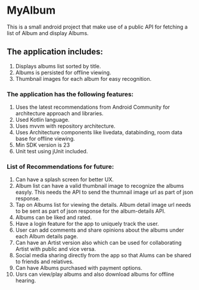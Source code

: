 # MyAlbum
This is a small android project that make use of a public API for fetching a list of Album and display Albums.

## The application includes:
  1. Displays albums list sorted by title.
  2. Albums is persisted for offline viewing.
  3. Thumbnail images for each album for easy recognition.

### The application has the following features:
  1. Uses the latest recommendations from Android Community for architecture approach and libraries.
  2. Used Kotlin language.
  3. Uses mvvm with repository architecture.
  4. Uses Architecture components like livedata, databinding, room data base for offline viewing.
  5. Min SDK version is 23
  6. Unit test using jUnit included.
  
  ### List of Recommendations for future:
  1. Can have a splash screen for better UX.
  2. Album list can have a valid thumbnail image to recognize the albums easyly. This needs the API to send the thumnail image url as part of json response.
  3. Tap on Albums list for viewing the details. Album detail image url needs to be sent as part of json response for the album-details API. 
  4. Albums can be liked and rated.
  5. Have a login feature for the app to uniquely track the user.
  6. User can add comments and share opinions about the albums under each Album details page.
  7. Can have an Artist version also which can be used for collaborating Artist with public and vice versa.
  8. Social media sharing directly from the app so that Alums can be shared to friends and relatives.
  9. Can have Albums purchased with payment options.
  10. Usrs can view/play albums and also download albums for offline hearing.



